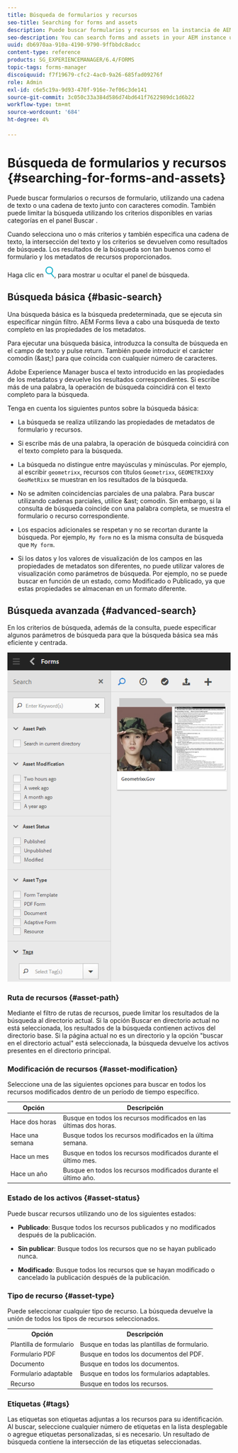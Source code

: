 ```yaml
---
title: Búsqueda de formularios y recursos
seo-title: Searching for forms and assets
description: Puede buscar formularios y recursos en la instancia de AEM mediante AEM búsqueda. La búsqueda básica y avanzada permite localizar rápidamente los recursos.
seo-description: You can search forms and assets in your AEM instance using AEM search. Basic and advanced search allows you to quickly locate your assets.
uuid: db6970aa-910a-4190-9790-9ffbbdc8adcc
content-type: reference
products: SG_EXPERIENCEMANAGER/6.4/FORMS
topic-tags: forms-manager
discoiquuid: f7f19679-cfc2-4ac0-9a26-685fad09276f
role: Admin
exl-id: c6e5c19a-9d93-470f-916e-7ef06c3de141
source-git-commit: 3c050c33a384d586d74bd641f7622989dc1d6b22
workflow-type: tm+mt
source-wordcount: '684'
ht-degree: 4%

---
```


# Búsqueda de formularios y recursos {#searching-for-forms-and-assets}

Puede buscar formularios o recursos de formulario, utilizando una cadena de texto o una cadena de texto junto con caracteres comodín. También puede limitar la búsqueda utilizando los criterios disponibles en varias categorías en el panel Buscar .

Cuando selecciona uno o más criterios y también especifica una cadena de texto, la intersección del texto y los criterios se devuelven como resultados de búsqueda. Los resultados de la búsqueda son tan buenos como el formulario y los metadatos de recursos proporcionados.

Haga clic en ![aem6forms_search](assets/aem6forms_search.png), para mostrar u ocultar el panel de búsqueda.

## Búsqueda básica {#basic-search}

Una búsqueda básica es la búsqueda predeterminada, que se ejecuta sin especificar ningún filtro. AEM Forms lleva a cabo una búsqueda de texto completo en las propiedades de los metadatos.

Para ejecutar una búsqueda básica, introduzca la consulta de búsqueda en el campo de texto y pulse return. También puede introducir el carácter comodín (&amp;ast;) para que coincida con cualquier número de caracteres.

Adobe Experience Manager busca el texto introducido en las propiedades de los metadatos y devuelve los resultados correspondientes. Si escribe más de una palabra, la operación de búsqueda coincidirá con el texto completo para la búsqueda.

Tenga en cuenta los siguientes puntos sobre la búsqueda básica:

* La búsqueda se realiza utilizando las propiedades de metadatos de formulario y recursos.
* Si escribe más de una palabra, la operación de búsqueda coincidirá con el texto completo para la búsqueda.
* La búsqueda no distingue entre mayúsculas y minúsculas. Por ejemplo, al escribir `geometrixx`, recursos con títulos `Geometrixx`, `GEOMETRIXX`y `GeoMetRixx` se muestran en los resultados de la búsqueda.

* No se admiten coincidencias parciales de una palabra. Para buscar utilizando cadenas parciales, utilice &amp;ast; comodín. Sin embargo, si la consulta de búsqueda coincide con una palabra completa, se muestra el formulario o recurso correspondiente.
* Los espacios adicionales se respetan y no se recortan durante la búsqueda. Por ejemplo, `My form` no es la misma consulta de búsqueda que `My form`.

* Si los datos y los valores de visualización de los campos en las propiedades de metadatos son diferentes, no puede utilizar valores de visualización como parámetros de búsqueda. Por ejemplo, no se puede buscar en función de un estado, como Modificado o Publicado, ya que estas propiedades se almacenan en un formato diferente.

## Búsqueda avanzada {#advanced-search}

En los criterios de búsqueda, además de la consulta, puede especificar algunos parámetros de búsqueda para que la búsqueda básica sea más eficiente y centrada.

![Campo de búsqueda y parámetros o filtros para AEM búsqueda de formularios y recursos](assets/search_forms_assets.png)

### Ruta de recursos {#asset-path}

Mediante el filtro de rutas de recursos, puede limitar los resultados de la búsqueda al directorio actual. Si la opción Buscar en directorio actual no está seleccionada, los resultados de la búsqueda contienen activos del directorio base. Si la página actual no es un directorio y la opción &quot;buscar en el directorio actual&quot; está seleccionada, la búsqueda devuelve los activos presentes en el directorio principal.

### Modificación de recursos {#asset-modification}

Seleccione una de las siguientes opciones para buscar en todos los recursos modificados dentro de un período de tiempo específico.

| **Opción** | **Descripción** |
|---|---|
| Hace dos horas | Busque en todos los recursos modificados en las últimas dos horas. |
| Hace una semana | Busque todos los recursos modificados en la última semana. |
| Hace un mes | Busque en todos los recursos modificados durante el último mes. |
| Hace un año | Busque en todos los recursos modificados durante el último año. |

### Estado de los activos {#asset-status}

Puede buscar recursos utilizando uno de los siguientes estados:

* **Publicado**: Busque todos los recursos publicados y no modificados después de la publicación.

* **Sin publicar**: Busque todos los recursos que no se hayan publicado nunca.

* **Modificado**: Busque todos los recursos que se hayan modificado o cancelado la publicación después de la publicación.

### Tipo de recurso {#asset-type}

Puede seleccionar cualquier tipo de recurso. La búsqueda devuelve la unión de todos los tipos de recursos seleccionados.

<table> 
 <tbody>
  <tr>
   <th>Opción</th> 
   <th>Descripción</th> 
  </tr>
  <tr>
   <td>Plantilla de formulario<br /> </td> 
   <td>Busque en todas las plantillas de formulario.<br /> </td> 
  </tr>
  <tr>
   <td>Formulario PDF</td> 
   <td>Busque en todos los documentos del PDF.</td> 
  </tr>
  <tr>
   <td>Documento</td> 
   <td>Busque en todos los documentos.</td> 
  </tr>
  <tr>
   <td>Formulario adaptable<br /> </td> 
   <td>Busque en todos los formularios adaptables.</td> 
  </tr>
  <tr>
   <td>Recurso</td> 
   <td>Busque en todos los recursos.<br /> </td> 
  </tr>
 </tbody>
</table>

### Etiquetas {#tags}

Las etiquetas son etiquetas adjuntas a los recursos para su identificación. Al buscar, seleccione cualquier número de etiquetas en la lista desplegable o agregue etiquetas personalizadas, si es necesario. Un resultado de búsqueda contiene la intersección de las etiquetas seleccionadas.
